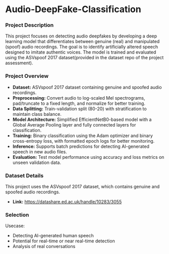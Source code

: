 # Audio-DeepFake-Classification

### Project Description
This project focuses on detecting audio deepfakes by developing a deep learning model that differentiates between genuine (real) and manipulated (spoof) audio recordings. The goal is to identify artificially altered speech designed to imitate authentic voices. The model is trained and evaluated using the ASVspoof 2017 dataset(provided in the dataset repo of the project assessment).

### Project Overview
- **Dataset:** ASVspoof 2017 dataset containing genuine and spoofed audio recordings.
- **Preprocessing:** Convert audio to log-scaled Mel spectrograms, pad/truncate to a fixed length, and normalize for better training.
- **Data Splitting:** Train-validation split (80-20) with stratification to maintain class balance.
- **Model Architecture:** Simplified EfficientNetB0-based model with a Global Average Pooling layer and fully connected layers for classification.
- **Training:** Binary classification using the Adam optimizer and binary cross-entropy loss, with formatted epoch logs for better monitoring.
- **Inference:** Supports batch predictions for detecting AI-generated speech in new audio files.
- **Evaluation:** Test model performance using accuracy and loss metrics on unseen validation data.

### Dataset Details
This project uses the ASVspoof 2017 dataset, which contains genuine and spoofed audio recordings.
- **Link:** https://datashare.ed.ac.uk/handle/10283/3055

### Selection
Usecase:
- Detecting AI-generated human speech
- Potential for real-time or near real-time detection
- Analysis of real conversations

